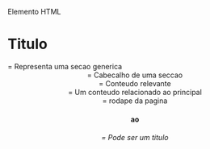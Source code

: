  Elemento HTML

<h1 class="titulo">Titulo</h1>


<section> = Representa uma secao generica
<header> = Cabecalho de uma seccao
<article> = Conteudo relevante
<aside> = Um conteudo relacionado ao principal
<footer> = rodape da pagina 
<h1> ao <h6> = Pode ser um titulo


